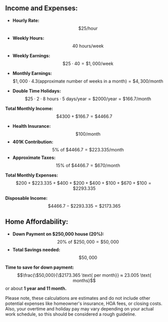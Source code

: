 

## Income and Expenses:

- **Hourly Rate:** 
$$\$25/\text{hour}$$

- **Weekly Hours:** 
$$40 \text{ hours}/\text{week}$$
- **Weekly Earnings:** 
$$\$25 \cdot 40 =\$1,000/\text{week}$$
- **Monthly Earnings:** 
$$\$1,000 \cdot 4.3 (\text{approximate number of weeks in a month}) = \$4,300/\text{month}$$

- **Double Time Holidays:** 
$$\$25 \cdot 2 \cdot 8\text{ hours} \cdot 5 \text{ days}/\text{year} = \$2000/\text{year}=\$166.7/\text{month}$$

**Total Monthly Income:** 
$$\$4300 + \$166.7 = \$4466.7$$

- **Health Insurance:** 
$$\$100/\text{month}$$
- **401K Contribution:** 
$$5\% \text{ of } \$4466.7 = \$223.335/\text{month}$$
- **Approximate Taxes:**  
$$15\% \text{ of } \$4466.7 = \$670/\text{month}$$

**Total Monthly Expenses:** 
$$\$200 +\$223.335 +\$400 +\$200 +\$400 +\$100 +\$670+ \$100 = \$2293.335$$

**Disposable Income:** 
$$\$4466.7 - \$2293.335 = \$2173.365$$


## Home Affordability:

- **Down Payment on \$250,000 house (20%):** 
$$20\% \text{ of } \$250,000 = \$50,000$$
- **Total Savings needed:** 
$$\$50,000$$

**Time to save for down payment:** 
$$\frac{\$50,000}{\$2173.365  \text{ per month}} ≈ 23.005 \text{ months}$$
or about **1 year and 11 month.**


Please note, these calculations are estimates and do not include other potential expenses like homeowner's insurance, HOA fees, or closing costs. Also, your overtime and holiday pay may vary depending on your actual work schedule, so this should be considered a rough guideline.